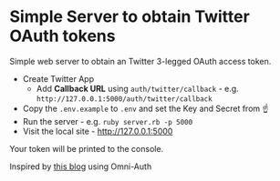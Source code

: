 # Simple Server to obtain Twitter OAuth tokens

Simple web server to obtain an Twitter 3-legged OAuth access token. 

* Create Twitter App
  * Add **Callback URL** using `auth/twitter/callback` - e.g. `http://127.0.0.1:5000/auth/twitter/callback` 
* Copy the `.env.example` to `.env` and set the Key and Secret from :point_up: 
* Run the server - e.g. `ruby server.rb -p 5000`
* Visit the local site - http://127.0.0.1:5000

Your token will be printed to the console.

Inspired by [this blog](https://code.tutsplus.com/tutorials/twitter-sign-in-for-rails-application--cms-28097) using Omni-Auth
